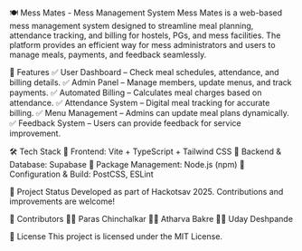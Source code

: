 🍽️ Mess Mates - Mess Management System
Mess Mates is a web-based mess management system designed to streamline meal planning, attendance tracking, and billing for hostels, PGs, and mess facilities. The platform provides an efficient way for mess administrators and users to manage meals, payments, and feedback seamlessly.

🚀 Features
✅ User Dashboard – Check meal schedules, attendance, and billing details.
✅ Admin Panel – Manage members, update menus, and track payments.
✅ Automated Billing – Calculates meal charges based on attendance.
✅ Attendance System – Digital meal tracking for accurate billing.
✅ Menu Management – Admins can update meal plans dynamically.
✅ Feedback System – Users can provide feedback for service improvement.

🛠️ Tech Stack
🔹 Frontend: Vite + TypeScript + Tailwind CSS
🔹 Backend & Database: Supabase
🔹 Package Management: Node.js (npm)
🔹 Configuration & Build: PostCSS, ESLint

📌 Project Status
Developed as part of Hackotsav 2025. Contributions and improvements are welcome!

🤝 Contributors
👨‍💻 Paras Chinchalkar
👨‍💻 Atharva Bakre
👨‍💻 Uday Deshpande

📜 License
This project is licensed under the MIT License.

